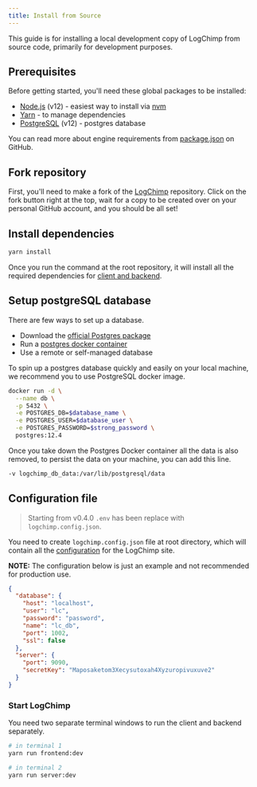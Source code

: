 ```yaml
---
title: Install from Source
---
```


This guide is for installing a local development copy of LogChimp from source code, primarily for development purposes.
## Prerequisites

Before getting started, you'll need these global packages to be installed:

* [Node.js](https://nodejs.org/) (v12) - easiest way to install via [nvm](https://github.com/creationix/nvm#install-script)
* [Yarn](https://yarnpkg.com/en/docs/install#alternatives-tab) - to manage dependencies
* [PostgreSQL](#setup-postgresql-database) (v12) - postgres database

You can read more about engine requirements from [package.json](https://github.com/logchimp/logchimp/blob/master/package.json) on GitHub.

## Fork repository

First, you'll need to make a fork of the [LogChimp](https://github.com/logchimp/logchimp) repository. Click on the fork button right at the top, wait for a copy to be created over on your personal GitHub account, and you should be all set!

## Install dependencies

```bash
yarn install
```

Once you run the command at the root repository, it will install all the required dependencies for [client and backend](/docs/architecture).

## Setup postgreSQL database

There are few ways to set up a database.

* Download the [official Postgres package](https://www.postgresql.org/download/)
* Run a [postgres docker container](https://hub.docker.com/_/postgres)
* Use a remote or self-managed database

To spin up a postgres database quickly and easily on your local machine, we recommend you to use PostgreSQL docker image.

```bash
docker run -d \
  --name db \
  -p 5432 \
  -e POSTGRES_DB=$database_name \
  -e POSTGRES_USER=$database_user \
  -e POSTGRES_PASSWORD=$strong_password \
  postgres:12.4
```

Once you take down the Postgres Docker container all the data is also removed, to persist the data on your machine, you can add this line.

```bash
-v logchimp_db_data:/var/lib/postgresql/data
```

## Configuration file

> Starting from v0.4.0 `.env` has been replace with `logchimp.config.json`.

You need to create `logchimp.config.json` file at root directory, which will contain all the [configuration](/docs/config) for the LogChimp site.

**NOTE:** The configuration below is just an example and not recommended for production use.

```json
{
  "database": {
    "host": "localhost",
    "user": "lc",
    "password": "password",
    "name": "lc_db",
    "port": 1002,
    "ssl": false
  },
  "server": {
    "port": 9090,
    "secretKey": "Maposaketom3Xecysutoxah4Xyzuropivuxuve2"
  }
}
```

### Start LogChimp

You need two separate terminal windows to run the client and backend separately.

```bash
# in terminal 1
yarn run frontend:dev

# in terminal 2
yarn run server:dev
```
